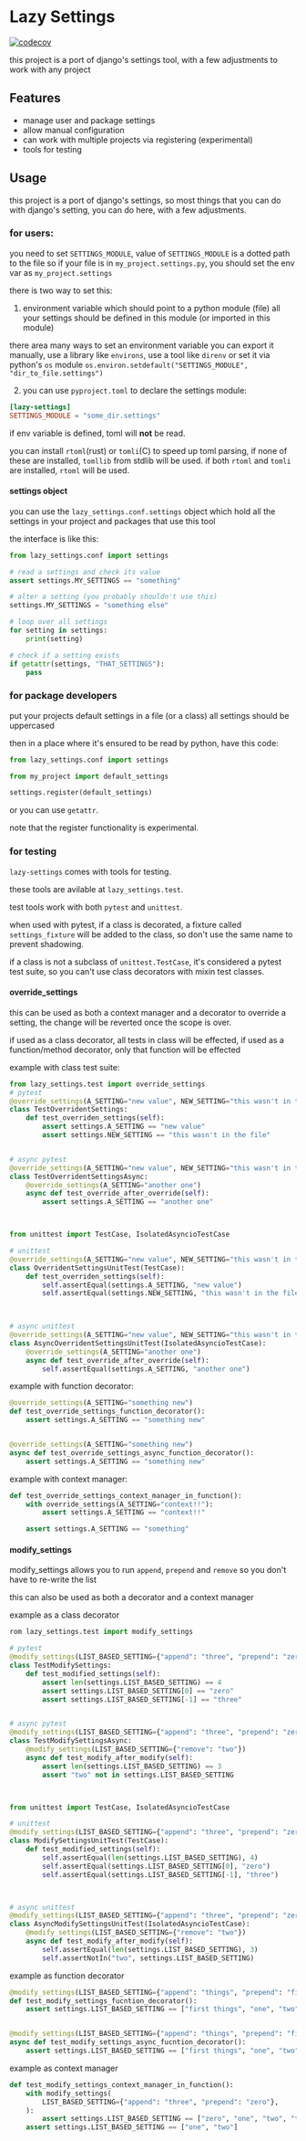 # Lazy Settings
[![codecov](https://codecov.io/gh/khiyavan/lazy-settings/graph/badge.svg?token=UERDWJ9M31)](https://codecov.io/gh/khiyavan/lazy-settings)

this project is a port of django's settings tool, with a few adjustments to work with any project


## Features
* manage user and package settings
* allow manual configuration
* can work with multiple projects via registering (experimental)
* tools for testing


## Usage

this project is a port of django's settings, so most things that you can do with django's setting, you can do here, with a few adjustments.

### for users:
you need to set `SETTINGS_MODULE`,
value of `SETTINGS_MODULE` is a dotted path to the file
so if your file is in `my_project.settings.py`, you should set the env var as `my_project.settings`

there is two way to set this:

1. environment variable which should point to a python module (file)
all your settings should be defined in this module (or imported in this module)

there area many ways to set an environment variable
you can export it manually, use a library like `environs`, use a tool like `direnv`
or set it via python's `os` module
`os.environ.setdefault("SETTINGS_MODULE", "dir_to_file.settings")`


2. you can use `pyproject.toml` to declare the settings module:

```toml
[lazy-settings]
SETTINGS_MODULE = "some_dir.settings"
```
if env variable is defined, toml will **not** be read.

you can install `rtoml`(rust) or `tomli`(C) to speed up toml parsing, if none of these are installed, `tomllib` from stdlib will be used.
if both `rtoml` and `tomli` are installed, `rtoml` will be used.


#### settings object
you can use the `lazy_settings.conf.settings` object which hold all the settings in your project and packages that use this tool

the interface is like this:
```python
from lazy_settings.conf import settings

# read a settings and check its value
assert settings.MY_SETTINGS == "something"

# alter a setting (you probably shouldn't use this)
settings.MY_SETTINGS = "something else"

# loop over all settings
for setting in settings:
    print(setting)

# check if a setting exists
if getattr(settings, "THAT_SETTINGS"):
    pass
```


### for package developers
put your projects default settings in a file (or a class)
all settings should be uppercased

then in a place where it's ensured to be read by python, have this code:

```python
from lazy_settings.conf import settings

from my_project import default_settings

settings.register(default_settings)
```

or you can use `getattr`.

note that the register functionality is experimental.


### for testing
`lazy-settings` comes with tools for testing.

these tools are avilable at `lazy_settings.test`.

test tools work with both `pytest` and `unittest`.

when used with pytest, if a class is decorated, a fixture called `settings_fixture` will be added to the class, so don't use the same name to prevent shadowing.

if a class is not a subclass of `unittest.TestCase`, it's considered a pytest test suite, so you can't use class decorators with mixin test classes.


#### override_settings
this can be used as both a context manager and a decorator to override a setting, the change will be reverted once the scope is over.

if used as a class decorator, all tests in class will be effected, if used as a function/method decorator, only that function will be effected

 
example with class test suite:

```python
from lazy_settings.test import override_settings
# pytest
@override_settings(A_SETTING="new value", NEW_SETTING="this wasn't in the file")
class TestOverridentSettings:
    def test_overriden_settings(self):
        assert settings.A_SETTING == "new value"
        assert settings.NEW_SETTING == "this wasn't in the file"


# async pytest        
@override_settings(A_SETTING="new value", NEW_SETTING="this wasn't in the file")
class TestOverridentSettingsAsync:
    @override_settings(A_SETTING="another one")
    async def test_override_after_override(self):
        assert settings.A_SETTING == "another one"



from unittest import TestCase, IsolatedAsyncioTestCase

# unittest
@override_settings(A_SETTING="new value", NEW_SETTING="this wasn't in the file")
class OverridentSettingsUnitTest(TestCase):
    def test_overriden_settings(self):
        self.assertEqual(settings.A_SETTING, "new value")
        self.assertEqual(settings.NEW_SETTING, "this wasn't in the file")
        


# async unittest        
@override_settings(A_SETTING="new value", NEW_SETTING="this wasn't in the file")
class AsyncOverridentSettingsUnitTest(IsolatedAsyncioTestCase):
    @override_settings(A_SETTING="another one")
    async def test_override_after_override(self):
        self.assertEqual(settings.A_SETTING, "another one")
```


example with function decorator:
```python
@override_settings(A_SETTING="something new")
def test_override_settings_function_decorator():
    assert settings.A_SETTING == "something new"


@override_settings(A_SETTING="something new")
async def test_override_settings_async_function_decorator():
    assert settings.A_SETTING == "something new"
```


example with context manager:
```python
def test_override_settings_context_manager_in_function():
    with override_settings(A_SETTING="context!!"):
        assert settings.A_SETTING == "context!!"

    assert settings.A_SETTING == "something"
```



#### modify_settings
modify_settings allows you to run `append`, `prepend` and `remove` so you don't have to re-write the list

this can also be used as both a decorator and a context manager


example as a class decorator
```python
rom lazy_settings.test import modify_settings

# pytest
@modify_settings(LIST_BASED_SETTING={"append": "three", "prepend": "zero"})
class TestModifySettings:
    def test_modified_settings(self):
        assert len(settings.LIST_BASED_SETTING) == 4
        assert settings.LIST_BASED_SETTING[0] == "zero"
        assert settings.LIST_BASED_SETTING[-1] == "three"


# async pytest        
@modify_settings(LIST_BASED_SETTING={"append": "three", "prepend": "zero"})
class TestModifySettingsAsync:
    @modify_settings(LIST_BASED_SETTING={"remove": "two"})
    async def test_modify_after_modify(self):
        assert len(settings.LIST_BASED_SETTING) == 3
        assert "two" not in settings.LIST_BASED_SETTING



from unittest import TestCase, IsolatedAsyncioTestCase        

# unittest        
@modify_settings(LIST_BASED_SETTING={"append": "three", "prepend": "zero"})
class ModifySettingsUnitTest(TestCase):
    def test_modified_settings(self):
        self.assertEqual(len(settings.LIST_BASED_SETTING), 4)
        self.assertEqual(settings.LIST_BASED_SETTING[0], "zero")
        self.assertEqual(settings.LIST_BASED_SETTING[-1], "three")



# async unittest        
@modify_settings(LIST_BASED_SETTING={"append": "three", "prepend": "zero"})
class AsyncModifySettingsUnitTest(IsolatedAsyncioTestCase):
    @modify_settings(LIST_BASED_SETTING={"remove": "two"})
    async def test_modify_after_modify(self):
        self.assertEqual(len(settings.LIST_BASED_SETTING), 3)
        self.assertNotIn("two", settings.LIST_BASED_SETTING)
```

example as function decorator
```python
@modify_settings(LIST_BASED_SETTING={"append": "things", "prepend": "first things"})
def test_modify_settings_fucntion_decorator():
    assert settings.LIST_BASED_SETTING == ["first things", "one", "two", "things"]


@modify_settings(LIST_BASED_SETTING={"append": "things", "prepend": "first things"})
async def test_modify_settings_async_fucntion_decorator():
    assert settings.LIST_BASED_SETTING == ["first things", "one", "two", "things"]
```


example as context manager
```python
def test_modify_settings_context_manager_in_function():
    with modify_settings(
        LIST_BASED_SETTING={"append": "three", "prepend": "zero"},
    ):
        assert settings.LIST_BASED_SETTING == ["zero", "one", "two", "three"]
    assert settings.LIST_BASED_SETTING == ["one", "two"]
```
